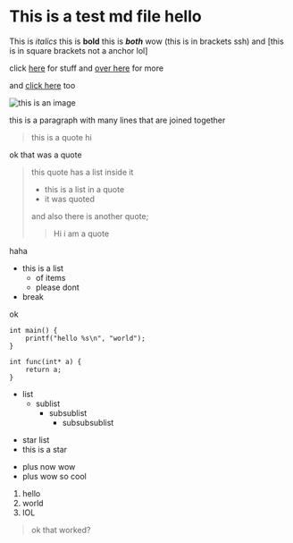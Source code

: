 # This is a test md file hello

This is *italics* this is **bold** this is ***both*** wow (this is in brackets ssh) and [this is in square brackets not a anchor lol]

click [here](http) for stuff and [over here](http12 "my title") for more

and [click here](http://this_has_stuffinside) too

![this is an image](httpsomething)

this is a paragraph
with many lines
that are joined together

> this is a quote hi

ok that was a quote

> this quote has a list inside it
> - this is a list in a quote
> - it was quoted
> 
> and also there is another quote;
>> Hi i am a quote 


haha

- this is a list
    - of items
    - please dont
- break 

ok

	int main() {
		printf("hello %s\n", "world");
	}

    int func(int* a) {
		return a;
    }

- list
    - sublist
        - subsublist
            - subsubsublist


* star list
* this is a star

+ plus now wow
+ plus wow so cool
        
1. hello
2. world
3. lOL
    

> ok that worked?
